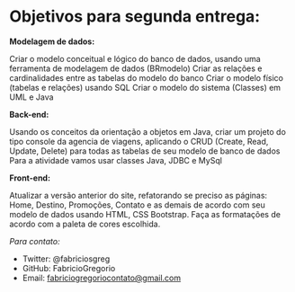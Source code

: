 # Objetivos para segunda entrega:

__Modelagem de dados:__
 
Criar o modelo conceitual e lógico do banco de dados, usando uma ferramenta de modelagem de dados (BRmodelo) 
Criar as relações e cardinalidades entre as tabelas do modelo do banco
Criar o modelo físico (tabelas e relações) usando SQL
Criar o modelo do sistema (Classes) em UML e Java 
 
__Back-end:__ 
 
Usando os conceitos da orientação a objetos em Java, criar um projeto do tipo console da agencia de viagens, aplicando o CRUD (Create, Read, Update, Delete) para todas as tabelas de seu modelo de banco de dados 
Para a atividade vamos usar classes Java, JDBC e MySql 
 

__Front-end:__ 

Atualizar a versão anterior do site, refatorando se preciso as páginas: Home, Destino, Promoções, Contato e as demais de acordo com seu modelo de dados usando HTML, CSS Bootstrap. 
Faça as formatações de acordo com a paleta de cores escolhida. 

_Para contato:_ 
* Twitter: @fabriciosgreg
* GitHub: FabricioGregorio
* Email: fabriciogregoriocontato@gmail.com
